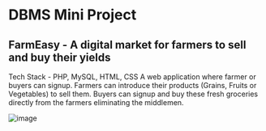 # DBMS Mini Project
## FarmEasy - A digital market for farmers to sell and buy their yields
Tech Stack - PHP, MySQL, HTML, CSS
A web application where farmer or buyers can signup. Farmers can introduce their products (Grains, Fruits or Vegetables) to sell them. Buyers can signup and buy these fresh groceries directly from the farmers eliminating the middlemen. 



![image](https://user-images.githubusercontent.com/89032469/153743383-bdec2d1a-14e9-43e3-8180-c757abe8f515.png)
